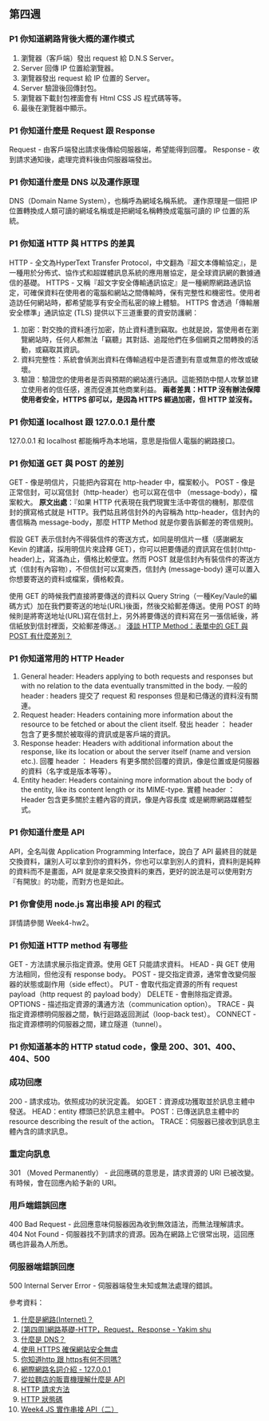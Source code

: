 ## 第四週
### P1 你知道網路背後大概的運作模式
1. 瀏覽器（客戶端）發出 request 給 D.N.S Server。
2. Server 回傳 IP 位置給瀏覽器。
3. 瀏覽器發出 request 給 IP 位置的 Server。
4. Server 驗證後回傳封包。
5. 瀏覽器下載封包裡面會有 Html CSS JS 程式碼等等。
6. 最後在瀏覽器中顯示。
### P1 你知道什麼是 Request 跟 Response
Request - 由客戶端發出請求後傳給伺服器端，希望能得到回覆。
Response - 收到請求通知後，處理完資料後由伺服器端發出。
### P1 你知道什麼是 DNS 以及運作原理
DNS（Domain Name System），也稱呼為網域名稱系統。
運作原理是一個把 IP 位置轉換成人類可讀的網域名稱或是把網域名稱轉換成電腦可讀的 IP 位置的系統。
### P1 你知道 HTTP 與 HTTPS 的差異
HTTP - 全文為HyperText Transfer Protocol，中文翻為『超文本傳輸協定』，是一種用於分佈式、協作式和超媒體訊息系統的應用層協定，是全球資訊網的數據通信的基礎。
HTTPS - 又稱『超文字安全傳輸通訊協定』是一種網際網路通訊協定，可確保資料在使用者的電腦和網站之間傳輸時，保有完整性和機密性。使用者造訪任何網站時，都希望能享有安全而私密的線上體驗。
HTTPS 會透過「傳輸層安全標準」通訊協定 (TLS) 提供以下三道重要的資安防護網：
1. 加密：對交換的資料進行加密，防止資料遭到竊取。也就是說，當使用者在瀏覽網站時，任何人都無法「竊聽」其對話、追蹤他們在多個網頁之間轉換的活動，或竊取其資訊。
2. 資料完整性：系統會偵測出資料在傳輸過程中是否遭到有意或無意的修改或破壞。
3. 驗證：驗證您的使用者是否與預期的網站進行通訊。這能預防中間人攻擊並建立使用者的信任感，進而促進其他商業利益。
**兩者差異：HTTP 沒有辦法保障使用者安全，HTTPS 卻可以，是因為 HTTPS 經過加密，但 HTTP 並沒有。**
### P1 你知道 localhost 跟 127.0.0.1 是什麼
127.0.0.1 和 localhost 都能稱呼為本地端，意思是指個人電腦的網路接口。
### P1 你知道 GET 與 POST 的差別
GET - 像是明信片，只能把內容寫在  http-header 中，檔案較小。
POST - 像是正常信封，可以寫信封（http-header）也可以寫在信中 （message-body），檔案較大。
**原文出處**：『如果 HTTP 代表現在我們現實生活中寄信的機制，那麼信封的撰寫格式就是 HTTP。我們姑且將信封外的內容稱為 http-header，信封內的書信稱為 message-body，那麼 HTTP Method 就是你要告訴郵差的寄信規則。

假設 GET 表示信封內不得裝信件的寄送方式，如同是明信片一樣（感謝網友 Kevin 的建議，採用明信片來詮釋 GET），你可以把要傳遞的資訊寫在信封(http-header)上，寫滿為止，價格比較便宜。然而 POST 就是信封內有裝信件的寄送方式（信封有內容物），不但信封可以寫東西，信封內 (message-body) 還可以置入你想要寄送的資料或檔案，價格較貴。

使用 GET 的時候我們直接將要傳送的資料以 Query String（一種Key/Vaule的編碼方式）加在我們要寄送的地址(URL)後面，然後交給郵差傳送。使用 POST 的時候則是將寄送地址(URL)寫在信封上，另外將要傳送的資料寫在另一張信紙後，將信紙放到信封裡面，交給郵差傳送。』
[淺談 HTTP Method：表單中的 GET 與 POST 有什麼差別？](https://blog.toright.com/posts/1203/%E6%B7%BA%E8%AB%87-http-method%EF%BC%9A%E8%A1%A8%E5%96%AE%E4%B8%AD%E7%9A%84-get-%E8%88%87-post-%E6%9C%89%E4%BB%80%E9%BA%BC%E5%B7%AE%E5%88%A5%EF%BC%9F.html)
### P1 你知道常用的 HTTP Header
1. General header: Headers applying to both requests and responses but with no relation to the data eventually transmitted in the body.
一般的 header : headers 提交了 request 和 responses 但是和已傳送的資料沒有關連。
2. Request header: Headers containing more information about the resource to be fetched or about the client itself.
發出 header ： header 包含了更多關於被取得的資訊或是客戶端的資訊。
3. Response header: Headers with additional information about the response, like its location or about the server itself (name and version etc.).
回覆 header ： Headers 有更多關於回覆的資訊，像是位置或是伺服器的資料（名字或是版本等等）。
4. Entity header: Headers containing more information about the body of the entity, like its content length or its MIME-type.
實體 header ： Header 包含更多關於主體內容的資訊，像是內容長度
或是網際網路媒體型式。

### P1 你知道什麼是 API
API，全名叫做 Application Programming Interface，說白了 API 最終目的就是交換資料，讓別人可以拿到你的資料外，你也可以拿到別人的資料，資料則是純粹的資料而不是畫面，API 就是拿來交換資料的東西，更好的說法是可以使用對方『有開放』的功能，而對方也是如此。
### P1 你會使用 node.js 寫出串接 API 的程式
詳情請參閱 Week4-hw2。
### P1 你知道 HTTP method 有哪些
GET - 方法請求展示指定資源。使用 GET 只能請求資料。
HEAD - 與 GET 使用方法相同，但他沒有 response body。
POST - 提交指定資源，通常會改變伺服器的狀態或副作用（side effect）。
PUT -  會取代指定資源的所有 request payload（http request 的 payload body）
DELETE - 會刪除指定資源。
OPTIONS - 描述指定資源的溝通方法（communication option）。
TRACE - 與指定資源標明伺服器之間，執行迴路返回測試（loop-back test）。
CONNECT - 指定資源標明的伺服器之間，建立隧道（tunnel）。
### P1 你知道基本的 HTTP statud code，像是 200、301、400、404、500
### 成功回應
200 - 請求成功。依照成功的狀況定義。
如GET：資源成功獲取並於訊息主體中發送。
HEAD：entity 標頭已於訊息主體中。
POST：已傳送訊息主體中的 resource describing the result of the action。
TRACE：伺服器已接收到訊息主體內含的請求訊息。
### 重定向訊息
301 （Moved Permanently） - 此回應碼的意思是，請求資源的 URI 已被改變。有時候，會在回應內給予新的 URI。
### 用戶端錯誤回應
400 Bad Request - 此回應意味伺服器因為收到無效語法，而無法理解請求。
404 Not Found - 伺服器找不到請求的資源。因為在網路上它很常出現，這回應碼也許最為人所悉。
### 伺服器端錯誤回應
500 Internal Server Error - 伺服器端發生未知或無法處理的錯誤。

參考資料：
1. [什麼是網路(Internet)？](https://kopu.chat/2017/01/18/internet/)
2. [[第四周]網路基礎-HTTP，Request，Response - Yakim shu](https://yakimhsu.com/project/project_w4_Network_http.html)
3. [什麼是 DNS？](https://aws.amazon.com/tw/route53/what-is-dns/)
4. [使用 HTTPS 確保網站安全無虞](https://support.google.com/webmasters/answer/6073543?hl=zh-Hant)
5. [你知道http 跟 https有何不同嗎?](https://www.piece2ec.com.tw/News.asp?Up_ID=1040&ID=1045&Class_ID=2)
6. [網際網路名詞介紹 - 127.0.0.1](https://sites.google.com/site/wangjiwanglumingcijieshao/home/127-0-0-1)
7. [從拉麵店的販賣機理解什麼是 API](https://medium.com/@hulitw/ramen-and-api-6238437dc544)
8. [HTTP 請求方法](https://developer.mozilla.org/zh-TW/docs/Web/HTTP/Methods)
9. [HTTP 狀態碼](https://developer.mozilla.org/zh-TW/docs/Web/HTTP/Status)
10. [Week4 JS 實作串接 API（二）](https://www.coderbridge.com/@v61265/c25ef83b1cf1425eabff8edbd0aefa00)